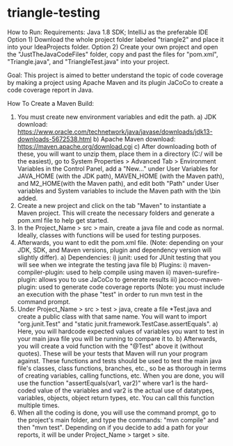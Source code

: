 # triangle-testing

How to Run:
  Requirements: Java 1.8 SDK; IntelliJ as the preferable IDE
Option 1) Download the whole project folder labeled "triangle2" and place it into your IdeaProjects folder.
Option 2) Create your own project and open the "JustTheJavaCodeFiles" folder, copy and past the files for "pom.xml", "Triangle.java", and "TriangleTest.java" into your project.


Goal:
This project is aimed to better understand the topic of code coverage by making a project using Apache Maven and its plugin JaCoCo to create a code coverage report in Java.

How To Create a Maven Build:
1) You must create new environment variables and edit the path.
  a) JDK download: https://www.oracle.com/technetwork/java/javase/downloads/jdk13-downloads-5672538.html
  b) Apache Maven download: https://maven.apache.org/download.cgi
  c) After downloading both of these, you will want to unzip them, place them in a directory (C:/ will be the easiest), go to System Properties > Advanced Tab > Environment Variables in the Control Panel, add a "New..." under User Variables for JAVA_HOME (with the JDK path), MAVEN_HOME (with the Maven path), and M2_HOME(with the Maven path), and edit both "Path" under User variables and System variables to include the Maven path with the \bin added.
2) Create a new project and click on the tab "Maven" to instantiate a Maven project. This will create the necessary folders and generate a pom.xml file to help get started.
3) In the Project_Name > src > main, create a java file and code as normal. Ideally, classes with functions will be used for testing purposes.
4) Afterwards, you want to edit the pom.xml file. (Note: depending on your JDK, SDK, and Maven versions, plugin and dependency version will slightly differ).
  a) Dependencies:
    i) junit: used for JUnit testing that you will see when we integrate the testing java file
  b) Plugins:
    i) maven-compiler-plugin: used to help compile using maven
    ii) maven-surefire-plugin: allows you to use JaCoCo to generate results
    iii) jacoco-maven-plugin: used to generate code coverage reports (Note: you must include an execution with the phase "test" in order to run mvn test in the command prompt.
5) Under Project_Name > src > test > java, create a file \*Test.java and create a public class with that same name. You will want to import "org.junit.Test" and "static junit.framework.TestCase.assertEquals".
  a) Here, you will hardcode expected values of variables you want to test in your main java file you will be running to compare it to. 
  b) Afterwards, you will create a void function with the "@Test" above it (without quotes). These will be your tests that Maven will run your program against. These functions and tests should be used to test the main java file's classes, class functions, branches, etc., so be as thorough in terms of creating variables, calling functions, etc. When you are done, you will use the function "assertEquals(var1, var2)" where var1 is the hard-coded value of the variables and var2 is the actual use of datatypes, variables, objects, object return types, etc. You can call this function multiple times. 
6) When all the coding is done, you will use the command prompt, go to the project's main folder, and type the commands: "mvn compile" and then "mvn test". Depending on if you decide to add a path for your reports, it will be under Project_Name > target > site.
